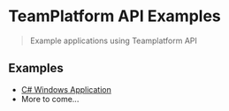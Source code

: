 TeamPlatform API Examples
============================

> Example applications using Teamplatform API

Examples
--------

* [C# Windows Application](https://github.com/vispower/teamplatform-api/blob/master/c-sharp)
* More to come...
